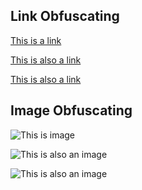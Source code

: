 
## Link Obfuscating

[This is a link](https://respawn.io)

[This is also a link](https://www.notion.so/kaedea/NotionDown-Obfusing-Blocks-25959a72e55041d6aed69f90226fa45c)

[This is also a link](https://www.notion.so/kaedea/MarkDown-Test-Page-9a873436a8b54f6a9b8ec1be725548a4)

## Image Obfuscating

![This is image](https://s3.us-west-2.amazonaws.com/secure.notion-static.com/bfcde5f2-47ab-426a-a06d-b1cea91781f4/mmexportd44a4a78d543429542df4e038acffc84_1619870561717.jpeg?X-Amz-Algorithm=AWS4-HMAC-SHA256&X-Amz-Credential=AKIAT73L2G45O3KS52Y5%2F20210523%2Fus-west-2%2Fs3%2Faws4_request&X-Amz-Date=20210523T190907Z&X-Amz-Expires=86400&X-Amz-Signature=b3014cd119302cfb7c9a125614b41845f6480b065e3a73ebb084697068ac8f12&X-Amz-SignedHeaders=host)

![This is also an image](https://s3.us-west-2.amazonaws.com/secure.notion-static.com/bfcde5f2-47ab-426a-a06d-b1cea91781f4/mmexportd44a4a78d543429542df4e038acffc84_1619870561717.jpeg?X-Amz-Algorithm=AWS4-HMAC-SHA256&X-Amz-Credential=AKIAT73L2G45O3KS52Y5%2F20210515%2Fus-west-2%2Fs3%2Faws4_request&X-Amz-Date=20210515T101250Z&X-Amz-Expires=86400&X-Amz-Signature=4082b5f128410b128d2da953b8f5b4b719ab1925eb5b6959b66415b0e39492bb&X-Amz-SignedHeaders=host)

![This is also an image](https://s3.us-west-2.amazonaws.com/secure.notion-static.com/bfcde5f2-47ab-426a-a06d-b1cea91781f4/mmexportd44a4a78d543429542df4e038acffc84_1619870561717.jpeg?X-Amz-Algorithm=AWS4-HMAC-SHA256&X-Amz-Credential=AKIAT73L2G45O3KS52Y5%2F20210515%2Fus-west-2%2Fs3%2Faws4_request&X-Amz-Date=20210515T101250Z&X-Amz-Expires=86400&X-Amz-Signature=4082b5f128410b128d2da953b8f5b4b719ab1925eb5b6959b66415b0e39492bb&X-Amz-SignedHeaders=host)




<!-- NotionPageWriter
-->